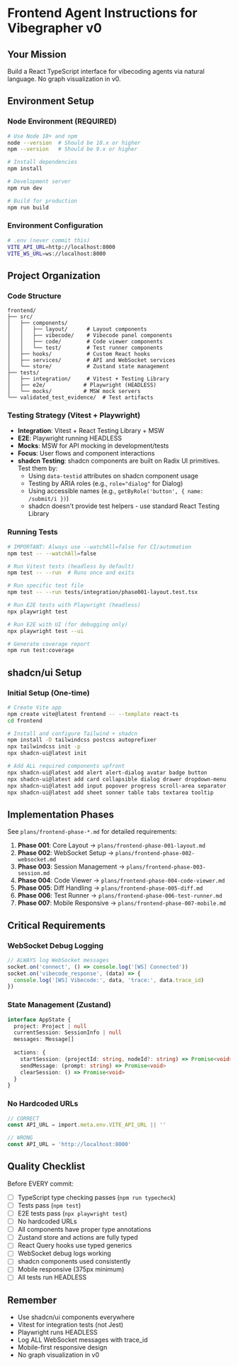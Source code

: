 # Frontend Agent Instructions for Vibegrapher v0

## Your Mission
Build a React TypeScript interface for vibecoding agents via natural language. No graph visualization in v0.

## Environment Setup

### Node Environment (REQUIRED)
```bash
# Use Node 18+ and npm
node --version  # Should be 18.x or higher
npm --version   # Should be 9.x or higher

# Install dependencies
npm install

# Development server
npm run dev

# Build for production
npm run build
```

### Environment Configuration
```bash
# .env (never commit this)
VITE_API_URL=http://localhost:8000
VITE_WS_URL=ws://localhost:8000
```

## Project Organization

### Code Structure
```
frontend/
├── src/
│   ├── components/
│   │   ├── layout/      # Layout components
│   │   ├── vibecode/    # Vibecode panel components
│   │   ├── code/        # Code viewer components
│   │   └── test/        # Test runner components
│   ├── hooks/           # Custom React hooks
│   ├── services/        # API and WebSocket services
│   └── store/           # Zustand state management
├── tests/
│   ├── integration/     # Vitest + Testing Library
│   ├── e2e/            # Playwright (HEADLESS)
│   └── mocks/          # MSW mock servers
└── validated_test_evidence/  # Test artifacts
```

### Testing Strategy (Vitest + Playwright)
- **Integration**: Vitest + React Testing Library + MSW
- **E2E**: Playwright running HEADLESS
- **Mocks**: MSW for API mocking in development/tests
- **Focus**: User flows and component interactions
- **shadcn Testing**: shadcn components are built on Radix UI primitives. Test them by:
  - Using `data-testid` attributes on shadcn component usage
  - Testing by ARIA roles (e.g., `role="dialog"` for Dialog)
  - Using accessible names (e.g., `getByRole('button', { name: /submit/i })`)
  - shadcn doesn't provide test helpers - use standard React Testing Library

### Running Tests
```bash
# IMPORTANT: Always use --watchAll=false for CI/automation
npm test -- --watchAll=false

# Run Vitest tests (headless by default)
npm test -- --run  # Runs once and exits

# Run specific test file
npm test -- --run tests/integration/phase001-layout.test.tsx

# Run E2E tests with Playwright (headless)
npx playwright test

# Run E2E with UI (for debugging only)
npx playwright test --ui

# Generate coverage report
npm run test:coverage
```

## shadcn/ui Setup

### Initial Setup (One-time)
```bash
# Create Vite app
npm create vite@latest frontend -- --template react-ts
cd frontend

# Install and configure Tailwind + shadcn
npm install -D tailwindcss postcss autoprefixer
npx tailwindcss init -p
npx shadcn-ui@latest init

# Add ALL required components upfront
npx shadcn-ui@latest add alert alert-dialog avatar badge button
npx shadcn-ui@latest add card collapsible dialog drawer dropdown-menu
npx shadcn-ui@latest add input popover progress scroll-area separator
npx shadcn-ui@latest add sheet sonner table tabs textarea tooltip
```

## Implementation Phases

See `plans/frontend-phase-*.md` for detailed requirements:

1. **Phase 001**: Core Layout → `plans/frontend-phase-001-layout.md`
2. **Phase 002**: WebSocket Setup → `plans/frontend-phase-002-websocket.md`
3. **Phase 003**: Session Management → `plans/frontend-phase-003-session.md`
4. **Phase 004**: Code Viewer → `plans/frontend-phase-004-code-viewer.md`
5. **Phase 005**: Diff Handling → `plans/frontend-phase-005-diff.md`
6. **Phase 006**: Test Runner → `plans/frontend-phase-006-test-runner.md`
7. **Phase 007**: Mobile Responsive → `plans/frontend-phase-007-mobile.md`

## Critical Requirements

### WebSocket Debug Logging
```typescript
// ALWAYS log WebSocket messages
socket.on('connect', () => console.log('[WS] Connected'))
socket.on('vibecode_response', (data) => {
  console.log('[WS] Vibecode:', data, 'trace:', data.trace_id)
})
```

### State Management (Zustand)
```typescript
interface AppState {
  project: Project | null
  currentSession: SessionInfo | null
  messages: Message[]
  
  actions: {
    startSession: (projectId: string, nodeId?: string) => Promise<void>
    sendMessage: (prompt: string) => Promise<void>
    clearSession: () => Promise<void>
  }
}
```

### No Hardcoded URLs
```typescript
// CORRECT
const API_URL = import.meta.env.VITE_API_URL || ''

// WRONG
const API_URL = 'http://localhost:8000'
```

## Quality Checklist

Before EVERY commit:
- [ ] TypeScript type checking passes (`npm run typecheck`)
- [ ] Tests pass (`npm test`)
- [ ] E2E tests pass (`npx playwright test`)
- [ ] No hardcoded URLs
- [ ] All components have proper type annotations
- [ ] Zustand store and actions are fully typed
- [ ] React Query hooks use typed generics
- [ ] WebSocket debug logs working
- [ ] shadcn components used consistently
- [ ] Mobile responsive (375px minimum)
- [ ] All tests run HEADLESS

## Remember
- Use shadcn/ui components everywhere
- Vitest for integration tests (not Jest)
- Playwright runs HEADLESS
- Log ALL WebSocket messages with trace_id
- Mobile-first responsive design
- No graph visualization in v0